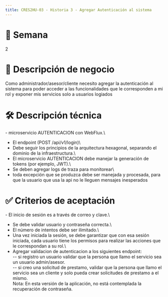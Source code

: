 ```yaml
---
title: CRES2HU-03 - Historia 3 - Agregar Autenticación al sistema
---
```


# 📂 Semana

2

# 🎯 Descripción de negocio

Como administrador/asesor/cliente necesito agregar la autenticación al sistema para poder acceder a las funcionalidades que le corresponden a mi rol y exponer mis servicios solo a usuarios logiados

# 🛠️ Descripción técnica

\- microservicio AUTENTICACION con WebFlux.\
- El endpoint (POST /api/v1/login)\
- Debe seguir los principios de la arquitectura hexagonal, separando el dominio de la infraestructura.\
- El microservicio AUTENTICACION debe manejar la generación de tokens (por ejemplo, JWT).\
- Se deben agregar logs de traza para monitorear\
- toda excepción que se produzca debe ser manejada y procesada, para que la usuario que usa la api no le lleguen mensajes inesperados

# ✅ Criterios de aceptación

\- El inicio de sesión es a través de correo y clave.\
- Se debe validar usuario y contraseña correcta.\
- El número de intentos debe ser ilimitado.\
- Una vez iniciada la sesión, se debe garantizar que con esa sesión
iniciada, cada usuario tiene los permisos para realizar las acciones que
le correspondan a su rol.\
- Agregar validacion de autenticacion a los siguientes endpoint:\
\-- si registro un usuario validar que la persona que llamo el servicio
sea un usuario admin/asesor.\
\-- si creo una solicitud de prestamo, validar que la persona que llamo
el servicio sea un cliente y solo pueda crear solicitudes de prestamo a
el mismo.\
Nota: En esta versión de la aplicación, no está contemplada la
recuperación de contraseña.
